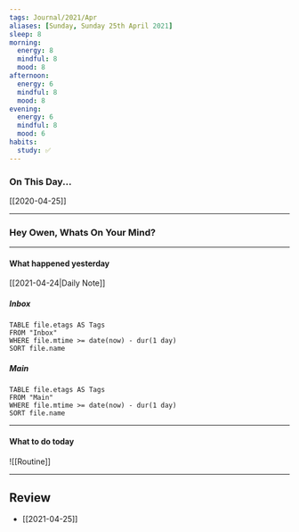 ```yaml
---
tags: Journal/2021/Apr
aliases: [Sunday, Sunday 25th April 2021]
sleep: 8
morning:
  energy: 8
  mindful: 8
  mood: 8
afternoon:
  energy: 6
  mindful: 8
  mood: 8
evening:
  energy: 6
  mindful: 8
  mood: 6
habits:
  study: ✅
---
```


### On This Day...

[[2020-04-25]]

---

### Hey Owen, Whats On Your Mind? 


---
#### What happened yesterday

[[2021-04-24|Daily Note]]

##### Inbox

```dataview
TABLE file.etags AS Tags
FROM "Inbox"
WHERE file.mtime >= date(now) - dur(1 day)
SORT file.name
```

##### Main

```dataview
TABLE file.etags AS Tags
FROM "Main"
WHERE file.mtime >= date(now) - dur(1 day)
SORT file.name
```

---

#### What to do today

![[Routine]]

---





## Review
- [[2021-04-25]]